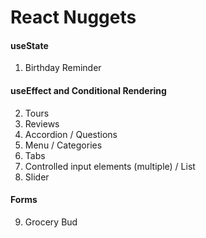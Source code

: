 # React Nuggets

#### useState

1. Birthday Reminder

#### useEffect and Conditional Rendering

2. Tours
3. Reviews
4. Accordion / Questions
5. Menu / Categories
6. Tabs
7. Controlled input elements (multiple) / List
8. Slider

#### Forms

9. Grocery Bud
